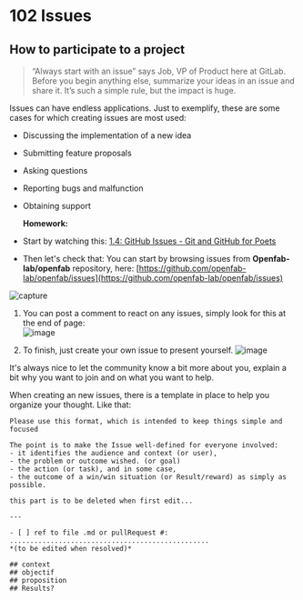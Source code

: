 # 102 Issues

## How to participate to a project

> “Always start with an issue” says Job, VP of Product here at GitLab. Before you begin anything else, summarize your ideas in an issue and share it. It’s such a simple rule, but the impact is huge.

Issues can have endless applications. Just to exemplify, these are some cases for which creating issues are most used:

* Discussing the implementation of a new idea
* Submitting feature proposals
* Asking questions
* Reporting bugs and malfunction
* Obtaining support  


  **Homework:**

* Start by watching this: [1.4: GitHub Issues - Git and GitHub for Poets](https://www.youtube.com/watch?v=WMykv2ZMyEQ)
* Then let's check that: You can start by browsing issues from **Openfab-lab/openfab** repository, here: [https://github.com/openfab-lab/openfab/issues](https://github.com/openfab-lab/openfab/issues)

![capture](https://user-images.githubusercontent.com/12049360/50055483-eb1b7480-014f-11e9-992d-7719e489cd23.JPG)

1. You can post a comment to react on any issues, simply look for this at the end of page:  
   ![image](https://user-images.githubusercontent.com/12049360/50149717-3e123a80-02bc-11e9-8cc8-aa4004cc8eb1.png)

2. To finish, just create your own issue to present yourself. ![image](https://user-images.githubusercontent.com/12049360/50149106-91838900-02ba-11e9-99e0-ac55fd3fc080.png)

It's always nice to let the community know a bit more about you, explain a bit why you want to join and on what you want to help.

When creating an new issues, there is a template in place to help you organize your thought. Like that:

```text
Please use this format, which is intended to keep things simple and focused

The point is to make the Issue well-defined for everyone involved: 
- it identifies the audience and context (or user), 
- the problem or outcome wished. (or goal)
- the action (or task), and in some case,
- the outcome of a win/win situation (or Result/reward) as simply as possible.

this part is to be deleted when first edit... 

---

- [ ] ref to file .md or pullRequest #: .................................................  
*(to be edited when resolved)*

## context
## objectif
## proposition
## Results?
```


